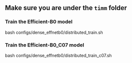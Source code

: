 ## Make sure you are under the ```timm``` folder

### Train the Efficient-B0 model
bash configs/dense_effnetb0/distributed_train.sh

### Train the Efficient-B0_C07 model
bash configs/dense_effnetb0/distributed_train_c07.sh
